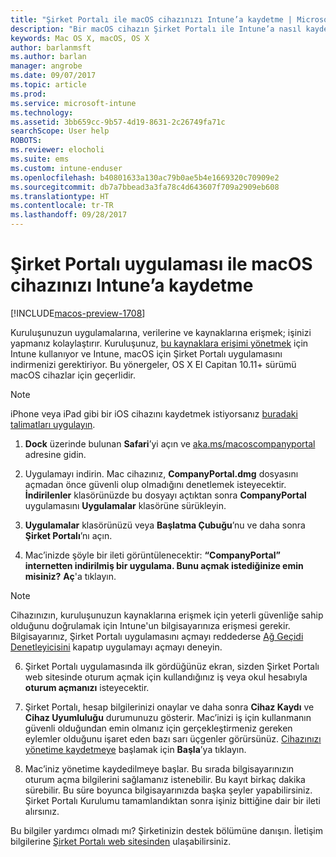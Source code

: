 ```yaml
---
title: "Şirket Portalı ile macOS cihazınızı Intune’a kaydetme | Microsoft Docs"
description: "Bir macOS cihazın Şirket Portalı ile Intune’a nasıl kaydedildiği açıklanır"
keywords: Mac OS X, macOS, OS X
author: barlanmsft
ms.author: barlan
manager: angrobe
ms.date: 09/07/2017
ms.topic: article
ms.prod: 
ms.service: microsoft-intune
ms.technology: 
ms.assetid: 3bb659cc-9b57-4d19-8631-2c26749fa71c
searchScope: User help
ROBOTS: 
ms.reviewer: elocholi
ms.suite: ems
ms.custom: intune-enduser
ms.openlocfilehash: b40801633a130ac79b0ae5b4e1669320c70909e2
ms.sourcegitcommit: db7a7bbead3a3fa78c4d643607f709a2909eb608
ms.translationtype: HT
ms.contentlocale: tr-TR
ms.lasthandoff: 09/28/2017
---
```

# <a name="enroll-your-macos-device-in-intune-with-the-company-portal-app"></a>Şirket Portalı uygulaması ile macOS cihazınızı Intune’a kaydetme

[!INCLUDE[macos-preview-1708](./includes/macos-preview-1708.md)]

Kuruluşunuzun uygulamalarına, verilerine ve kaynaklarına erişmek; işinizi yapmanız kolaylaştırır. Kuruluşunuz, [bu kaynaklara erişimi yönetmek](what-happens-if-you-install-the-Company-Portal-app-and-enroll-your-device-in-intune-ios.md) için Intune kullanıyor ve Intune, macOS için Şirket Portalı uygulamasını indirmenizi gerektiriyor. Bu yönergeler, OS X El Capitan 10.11+ sürümü macOS cihazlar için geçerlidir.

  > [!NOTE]
  > iPhone veya iPad gibi bir iOS cihazını kaydetmek istiyorsanız [buradaki talimatları uygulayın](enroll-your-device-in-intune-ios.md).

1.  __Dock__ üzerinde bulunan __Safari__’yi açın ve [aka.ms/macoscompanyportal](https://aka.ms/macoscompanyportal) adresine gidin. 

2. Uygulamayı indirin. Mac cihazınız, **CompanyPortal.dmg** dosyasını açmadan önce güvenli olup olmadığını denetlemek isteyecektir. **İndirilenler** klasörünüzde bu dosyayı açtıktan sonra **CompanyPortal** uygulamasını **Uygulamalar** klasörüne sürükleyin.

3. **Uygulamalar** klasörünüzü veya **Başlatma Çubuğu**’nu ve daha sonra **Şirket Portalı**’nı açın.

4. Mac’inizde şöyle bir ileti görüntülenecektir: **“CompanyPortal” internetten indirilmiş bir uygulama. Bunu açmak istediğinize emin misiniz?** **Aç**'a tıklayın.

  > [!NOTE]
  > Cihazınızın, kuruluşunuzun kaynaklarına erişmek için yeterli güvenliğe sahip olduğunu doğrulamak için Intune'un bilgisayarınıza erişmesi gerekir. Bilgisayarınız, Şirket Portalı uygulamasını açmayı reddederse [Ağ Geçidi Denetleyicisini](https://support.apple.com/HT202491) kapatıp uygulamayı açmayı deneyin.

6. Şirket Portalı uygulamasında ilk gördüğünüz ekran, sizden Şirket Portalı web sitesinde oturum açmak için kullandığınız iş veya okul hesabıyla **oturum açmanızı** isteyecektir.

7. Şirket Portalı, hesap bilgilerinizi onaylar ve daha sonra **Cihaz Kaydı** ve **Cihaz Uyumluluğu** durumunuzu gösterir. Mac’inizi iş için kullanmanın güvenli olduğundan emin olmanız için gerçekleştirmeniz gereken eylemler olduğunu işaret eden bazı sarı üçgenler görürsünüz. [Cihazınızı yönetime kaydetmeye](what-info-can-your-company-see-when-you-enroll-your-device-in-intune.md) başlamak için **Başla**’ya tıklayın.

8. Mac’iniz yönetime kaydedilmeye başlar. Bu sırada bilgisayarınızın oturum açma bilgilerini sağlamanız istenebilir. Bu kayıt birkaç dakika sürebilir. Bu süre boyunca bilgisayarınızda başka şeyler yapabilirsiniz. Şirket Portalı Kurulumu tamamlandıktan sonra işiniz bittiğine dair bir ileti alırsınız.

Bu bilgiler yardımcı olmadı mı? Şirketinizin destek bölümüne danışın. İletişim bilgilerine [Şirket Portalı web sitesinden](https://portal.manage.microsoft.com) ulaşabilirsiniz.
